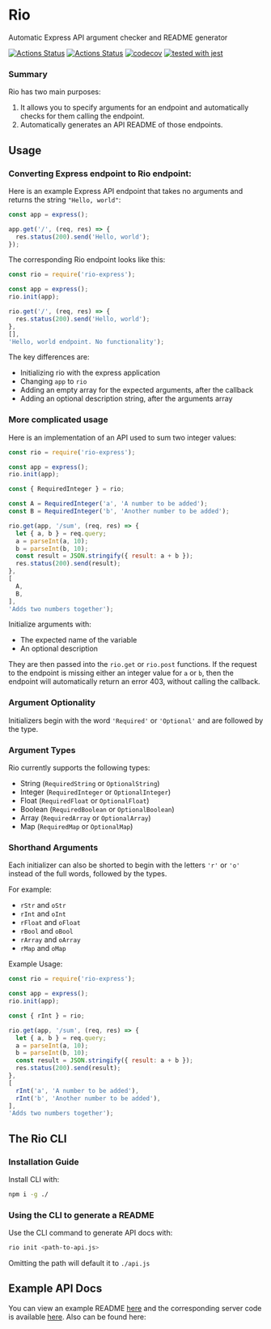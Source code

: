 # Rio
Automatic Express API argument checker and README generator

[![Actions Status](https://github.com/RyuGames/Rio/workflows/Tests/badge.svg)](https://github.com/RyuGames/Rio/actions)
[![Actions Status](https://github.com/RyuGames/Rio/workflows/Linter/badge.svg)](https://github.com/RyuGames/Rio/actions)
[![codecov](https://codecov.io/gh/RyuGames/Rio/branch/main/graph/badge.svg?token=V2HH92MN1A)](https://codecov.io/gh/RyuGames/Rio)
[![tested with jest](https://img.shields.io/badge/tested_with-jest-99424f.svg)](https://github.com/facebook/jest)

### Summary
Rio has two main purposes:
1. It allows you to specify arguments for an endpoint and automatically checks for them calling the endpoint.
2. Automatically generates an API README of those endpoints.

## Usage

### Converting Express endpoint to Rio endpoint:
Here is an example Express API endpoint that takes no arguments and returns the string `"Hello, world"`:

```javascript
const app = express();

app.get('/', (req, res) => {
  res.status(200).send('Hello, world');
});
```

The corresponding Rio endpoint looks like this:
```javascript
const rio = require('rio-express');

const app = express();
rio.init(app);

rio.get('/', (req, res) => {
  res.status(200).send('Hello, world');
},
[],
'Hello, world endpoint. No functionality');
```

The key differences are:
- Initializing rio with the express application
- Changing `app` to `rio`
- Adding an empty array for the expected arguments, after the callback
- Adding an optional description string, after the arguments array

### More complicated usage
Here is an implementation of an API used to sum two integer values:

```javascript
const rio = require('rio-express');

const app = express();
rio.init(app);

const { RequiredInteger } = rio;

const A = RequiredInteger('a', 'A number to be added');
const B = RequiredInteger('b', 'Another number to be added');

rio.get(app, '/sum', (req, res) => {
  let { a, b } = req.query;
  a = parseInt(a, 10);
  b = parseInt(b, 10);
  const result = JSON.stringify({ result: a + b });
  res.status(200).send(result);
},
[
  A,
  B,
],
'Adds two numbers together');
```

Initialize arguments with:
- The expected name of the variable
- An optional description

They are then passed into the `rio.get` or `rio.post` functions. If the request to the endpoint is missing either an integer value for `a` or `b`, then the endpoint will automatically return an error 403, without calling the callback.

### Argument Optionality
Initializers begin with the word `'Required'` or `'Optional'` and are followed by the type.

### Argument Types
Rio currently supports the following types:
- String (`RequiredString` or `OptionalString`)
- Integer (`RequiredInteger` or `OptionalInteger`)
- Float (`RequiredFloat` or `OptionalFloat`)
- Boolean (`RequiredBoolean` or `OptionalBoolean`)
- Array (`RequiredArray` or `OptionalArray`)
- Map (`RequiredMap` or `OptionalMap`)

### Shorthand Arguments
Each initializer can also be shorted to begin with the letters `'r'` or `'o'` instead of the full words, followed by the types.

For example:
- `rStr` and `oStr`
- `rInt` and `oInt`
- `rFloat` and `oFloat`
- `rBool` and `oBool`
- `rArray` and `oArray`
- `rMap` and `oMap`

Example Usage:
```javascript
const rio = require('rio-express');

const app = express();
rio.init(app);

const { rInt } = rio;

rio.get(app, '/sum', (req, res) => {
  let { a, b } = req.query;
  a = parseInt(a, 10);
  b = parseInt(b, 10);
  const result = JSON.stringify({ result: a + b });
  res.status(200).send(result);
},
[
  rInt('a', 'A number to be added'),
  rInt('b', 'Another number to be added'),
],
'Adds two numbers together');
```

## The Rio CLI

### Installation Guide
Install CLI with:
```bash
npm i -g ./
```

### Using the CLI to generate a README
Use the CLI command to generate API docs with:
```bash
rio init <path-to-api.js>
```
Omitting the path will default it to `./api.js`

## Example API Docs
You can view an example README [here](API-README.md) and the corresponding server code is available [here](api.js). Also can be found here:
